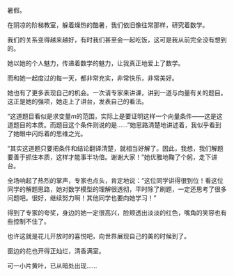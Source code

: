 暑假。

在阴凉的阶梯教室，躲着燥热的酷暑，我们依旧像往常那样，研究着数学。

我们的关系变得越来越好，有时我们甚至会一起吃饭，这可是我从前完全没有想到的。

她以她的个人魅力，传递着数学的魅力，让我真正地爱上了数学。

而和她一起度过的每一天，都非常充实，非常快乐，非常美好。

她也有了更多表现自己的机会。一次请专家来讲课，讲到一道与向量有关的题目。这正是她的强项，她走上了讲台，发表自己的看法。

“这道题目看似是求变量$m$的范围，实际上是要证明这样一个向量条件——这是这道题目的本质。而题目这个条件则说的是……”她思路清楚地讲述着，我似乎看到了她眼中闪烁着的思维之光。

“其实这道题只要把条件和结论翻译清楚，就相当好解了。因此，我想，我们解题要善于抓住本质，这样才能事半功倍。谢谢大家！”她优雅地鞠了个躬，走下讲台。

全场响起了热烈的掌声，专家也点头，肯定地说：“这位同学讲得很到位！看这位同学的解题思路，她对数学模型的理解很透彻，平时除了刷题，一定还思考了很多问题吧。很好，继续努力啊！其他同学也要向她学习！”

得到了专家的夸奖，身边的她一定很高兴，脸颊透出淡淡的红色，嘴角的笑容也有些控制不住了。

也许这就是花儿开放时的喜悦吧，向世界展现自己的美的时候到了。

窗边的花也开得正灿烂，清香满室。

可一小片黄叶，已从暗处出现……
